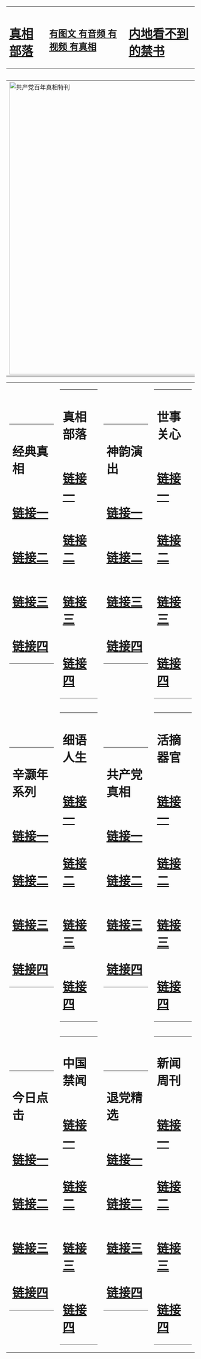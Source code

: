 <table><tr><td><H1><a href="http://t.cn/RXHdflv">真相部落</a></H1></td><td><H2><a href="http://t.cn/RXHdKSI">有图文 有音频 有视频 有真相</a></H2><td><H1><a href="http://t.cn/RXHdO6g"> 内地看不到的禁书</a></H1></td></table><table><table><tr><td><a href="http://t.cn/RXHdXFL"><img src="http://4351.q73.dateeasily.com/zx/bngcd/gcdbnzx.jpg" width="780"  border="0" alt="共产党百年真相特刊"></a></td></tr></table><table><tr><td><table><tr><td ><h1>经典真相</h1></td></tr><tr><td><h1>  <a href="http://t.cn/RXHdf0o" target=_blank>链接一</a>  </h1></td></tr><tr><td><h1>  <a href="http://t.cn/RXHdK7x" target=_blank>链接二</a>  </h1></td></tr><tr><td><h1>  <a href="http://po.st/fut4Pg" target=_blank>链接三</a>  </h1></td></tr><tr><td><h1>  <a href="http://po.st/IY2EpY" target=_blank>链接四</a>  </h1></td></tr></table></td><td><table><tr><td ><h1>真相部落</h1></td></tr><tr><td><h1>  <a href="http://t.cn/RXHd3am" target=_blank>链接一</a>  </h1></td></tr><tr><td><h1>  <a href="http://t.cn/RXHdKqc" target=_blank>链接二</a>  </h1></td></tr><tr><td><h1>  <a href="http://po.st/6Gk5JE" target=_blank>链接三</a>  </h1></td></tr><tr><td><h1>  <a href="http://t.cn/RXHdIt5" target=_blank>链接四</a>  </h1></td></tr></table></td><td><table><tr><td ><h1>神韵演出</h1></td></tr><tr><td><h1>  <a href="http://t.cn/RXHdeZx" target=_blank>链接一</a>  </h1></td></tr><tr><td><h1>  <a href="http://t.cn/RXEWnHy" target=_blank>链接二</a>  </h1></td></tr><tr><td><h1>  <a href="http://po.st/Acap51" target=_blank>链接三</a>  </h1></td></tr><tr><td><h1>  <a href="http://po.st/PRPE7B" target=_blank>链接四</a>  </h1></td></tr></table></td><td><table><tr><td ><h1>世事关心</h1></td></tr><tr><td><h1>  <a href="http://t.cn/RXHd9b2" target=_blank>链接一</a>  </h1></td></tr><tr><td><h1>  <a href="http://t.cn/RXHde5Y" target=_blank>链接二</a>  </h1></td></tr><tr><td><h1>  <a href="http://po.st/yLs3dz" target=_blank>链接三</a>  </h1></td></tr><tr><td><h1>  <a href="http://po.st/Me7wBq" target=_blank>链接四</a>  </h1></td></tr></table></td></tr><tr><td><table><tr><td ><h1>辛灏年系列</h1></td></tr><tr><td><h1>  <a href="http://t.cn/RXHdOiO" target=_blank>链接一</a>  </h1></td></tr><tr><td><h1>  <a href="http://t.cn/RXHdMbV" target=_blank>链接二</a>  </h1></td></tr><tr><td><h1>  <a href="http://po.st/EqBaVS" target=_blank>链接三</a>  </h1></td></tr><tr><td><h1>  <a href="http://po.st/9ZNvJ6" target=_blank>链接四</a>  </h1></td></tr></table></td><td><table><tr><td ><h1>细语人生</h1></td></tr><tr><td><h1>  <a href="http://t.cn/RXHdXO0" target=_blank>链接一</a>  </h1></td></tr><tr><td><h1>  <a href="http://t.cn/RXHdXO0" target=_blank>链接二</a>  </h1></td></tr><tr><td><h1>  <a href="http://po.st/q1ANYL" target=_blank>链接三</a>  </h1></td></tr><tr><td><h1>  <a href="http://t.cn/RXHdMjy" target=_blank>链接四</a>  </h1></td></tr></table></td><td><table><tr><td ><h1>共产党真相</h1></td></tr><tr><td><h1>  <a href="http://t.cn/RXHdXFL" target=_blank>链接一</a>  </h1></td></tr><tr><td><h1>  <a href="http://t.cn/RXHdMD4" target=_blank>链接二</a>  </h1></td></tr><tr><td><h1>  <a href="http://po.st/yIStda" target=_blank>链接三</a>  </h1></td></tr><tr><td><h1>  <a href="http://t.cn/RXHdncY" target=_blank>链接四</a>  </h1></td></tr></table></td><td><table><tr><td ><h1>活摘器官</h1></td></tr><tr><td><h1>  <a href="http://t.cn/RXHdBkK" target=_blank>链接一</a>  </h1></td></tr><tr><td><h1>  <a href="http://t.cn/RXElGFf" target=_blank>链接二</a>  </h1></td></tr><tr><td><h1>  <a href="http://po.st/DO90Yj" target=_blank>链接三</a>  </h1></td></tr><tr><td><h1>  <a href="http://t.cn/RXEWYjo" target=_blank>链接四</a>  </h1></td></tr></table></td></tr><tr><td><table><tr><td ><h1>今日点击</h1></td></tr><tr><td><h1>  <a href="http://t.cn/RXHdxTA" target=_blank>链接一</a>  </h1></td></tr><tr><td><h1>  <a href="http://t.cn/RXHda3e" target=_blank>链接二</a>  </h1></td></tr><tr><td><h1>  <a href="http://t.cn/RXHda3e" target=_blank>链接三</a>  </h1></td></tr><tr><td><h1>  <a href="http://po.st/3rI9dh" target=_blank>链接四</a>  </h1></td></tr></table></td><td><table><tr><td ><h1>中国禁闻</h1></td></tr><tr><td><h1>  <a href="http://t.cn/RXEWdNI" target=_blank>链接一</a>  </h1></td></tr><tr><td><h1>  <a href="http://t.cn/RXHgh6s" target=_blank>链接二</a>  </h1></td></tr><tr><td><h1>  <a href="http://t.cn/RXHdSqj" target=_blank>链接三</a>  </h1></td></tr><tr><td><h1>  <a href="http://po.st/MsVZc2" target=_blank>链接四</a>  </h1></td></tr></table></td><td><table><tr><td ><h1>退党精选</h1></td></tr><tr><td><h1>  <a href="http://t.cn/RXHdl8Y" target=_blank>链接一</a>  </h1></td></tr><tr><td><h1>  <a href="http://t.cn/RXHddhE" target=_blank>链接二</a>  </h1></td></tr><tr><td><h1>  <a href="http://po.st/4vKyfq" target=_blank>链接三</a>  </h1></td></tr><tr><td><h1>  <a href="http://po.st/jsd3fU" target=_blank>链接四</a>  </h1></td></tr></table></td><td><table><tr><td ><h1>新闻周刊</h1></td></tr><tr><td><h1>  <a href="http://t.cn/RXHdpAZ" target=_blank>链接一</a>  </h1></td></tr><tr><td><h1>  <a href="http://t.cn/RXHgAea" target=_blank>链接二</a>  </h1></td></tr><tr><td><h1>  <a href="http://po.st/XayNLC" target=_blank>链接三</a>  </h1></td></tr><tr><td><h1>  <a href="http://po.st/5r9MWn" target=_blank>链接四</a>  </h1></td></tr></table></td></tr></table>

